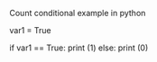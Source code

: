 Count conditional example in python

var1 = True

if var1 == True:
    print (1)
else:
    print (0)